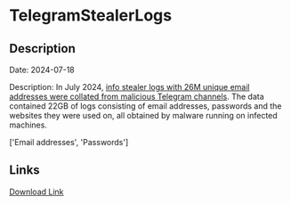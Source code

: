 # TelegramStealerLogs

## Description

Date: 2024-07-18

Description:
In July 2024, <a href="https://troyhunt.com/begging-for-bounties-and-more-info-stealer-logs" target="_blank" rel="noopener">info stealer logs with 26M unique email addresses were collated from malicious Telegram channels</a>. The data contained 22GB of logs consisting of email addresses, passwords and the websites they were used on, all obtained by malware running on infected machines.


['Email addresses', 'Passwords']

## Links

[Download Link](https://link-to.net/1229997/807.94003074606/dynamic/?r=)